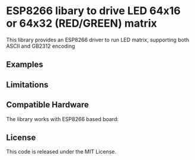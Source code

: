 # ESP8266 libary to drive LED 64x16 or 64x32 (RED/GREEN) matrix

This library provides an ESP8266 driver to run LED matrix, supporting both ASCII and GB2312 encoding

## Examples



## Limitations




## Compatible Hardware

The library works with ESP8266 based board:


## License

This code is released under the MIT License.
